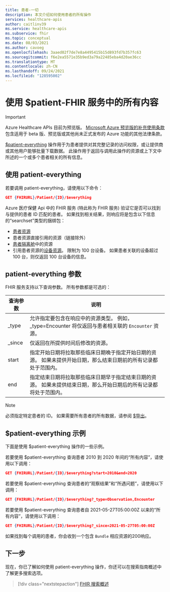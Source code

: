 ```yaml
---
title: 患者-一切
description: 本文介绍如何使用患者的所有操作
services: healthcare-apis
author: caitlinv39
ms.service: healthcare-apis
ms.subservice: fhir
ms.topic: conceptual
ms.date: 08/03/2021
ms.author: cavoeg
ms.openlocfilehash: 3aaed02f7de7e8a4495415b15d893fd7b357fc63
ms.sourcegitcommit: f6e2ea5571e35b9ed3a79a22485eba4d20ae36cc
ms.translationtype: MT
ms.contentlocale: zh-CN
ms.lasthandoff: 09/24/2021
ms.locfileid: "128595002"
---
```

# <a name="using-patient-everything-in-fhir-service"></a>使用 $patient-FHIR 服务中的所有内容

> [!IMPORTANT]
> Azure Healthcare APIs 目前为预览版。 [Microsoft Azure 预览版的补充使用条款](https://azure.microsoft.com/support/legal/preview-supplemental-terms/)包含适用于 beta 版、预览版或其他尚未正式发布的 Azure 功能的其他法律条款。

[$patient-everything](https://www.hl7.org/fhir/patient-operation-everything.html) 操作用于为患者提供对其完整记录的访问权限，或让提供商或其他用户能够批量下载数据。 此操作用于返回与调用此操作的资源或上下文中所述的一个或多个患者相关的所有信息。  

## <a name="use-patient-everything"></a>使用 patient-everything
若要调用 patient-everything，请使用以下命令：

```json
GET {FHIRURL}/Patient/{ID}/$everything
```
Azure 医疗保健 Api 中的 FHIR 服务 (特此称为 FHIR 服务) 验证它是否可以找到与提供的患者 ID 匹配的患者。 如果找到相关结果，则响应将是包含以下信息的“searchset”类型的捆绑包： 
* [患者资源](https://www.hl7.org/fhir/patient.html) 
* 患者资源直接引用的资源（链接除外） 
* [患者隔离舱](https://www.hl7.org/fhir/compartmentdefinition-patient.html)中的资源
* 引用患者资源的[设备资源](https://www.hl7.org/fhir/device.html)。 限制为 100 台设备。 如果患者关联的设备超过 100 台，则仅返回 100 台设备的信息。 


## <a name="patient-everything-parameters"></a>patient-everything 参数
FHIR 服务支持以下查询参数。 所有参数都是可选的：

|查询参数        |  说明|
|-----------------------|------------|
| \_type | 允许指定要包含在响应中的资源类型。 例如，\_type=Encounter 将仅返回与患者相关联的 `Encounter` 资源。 |
| \_since | 仅返回在所提供时间后修改的资源。 |
| start | 指定开始日期将拉取那些临床日期晚于指定开始日期的资源。 如果未提供开始日期，那么结束日期前的所有记录都处于范围内。 |
| end | 指定结束日期将拉取那些临床日期早于指定结束日期的资源。 如果未提供结束日期，那么开始日期后的所有记录都将处于范围内。 |

> [!Note]
> 必须指定特定患者的 ID。 如果需要所有患者的所有数据，请参阅 [$导出](../data-transformation/export-data.md)。 


## <a name="examples-of-patient-everything"></a>$patient-everything 示例 

下面是使用 $patient-everything 操作的一些示例。 

若要使用 $patient-everything 查询患者 2010 到 2020 年间的“所有内容”，请使用以下调用： 

```json
GET {FHIRURL}/Patient/{ID}/$everything?start=2010&end=2020
``` 

若要使用 $patient-everything 查询患者的“观察结果”和“所遇问题”，请使用以下调用： 
```json
GET {FHIRURL}/Patient/{ID}/$everything?_type=Observation,Encounter 
```

若要使用 $patient-everything 查询患者自 2021-05-27T05:00:00Z 以来的“所有内容”，请使用以下调用： 

```json
GET {FHIRURL}/Patient/{ID}/$everything?_since=2021-05-27T05:00:00Z 
```

如果找到每个调用的患者，你会收到一个包含 `Bundle` 相应资源的200响应。

## <a name="next-step"></a>下一步
现在，你已了解如何使用 patient-everything 操作，你还可以在搜索指南概述中了解更多搜索选项。

>[!div class="nextstepaction"]
>[FHIR 搜索概述](overview-of-search.md)
